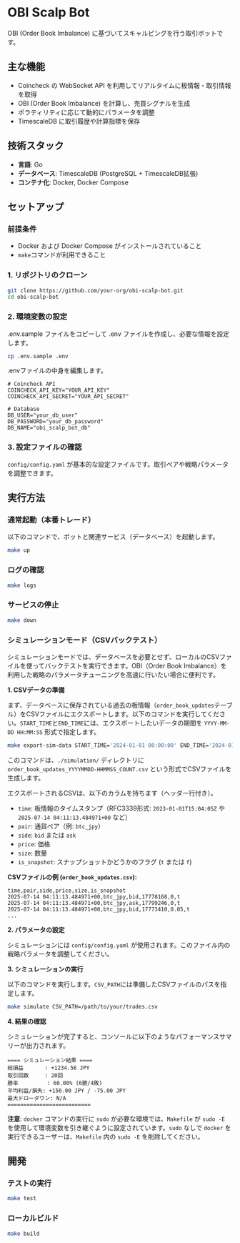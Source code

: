 # OBI Scalp Bot

OBI (Order Book Imbalance) に基づいてスキャルピングを行う取引ボットです。

## 主な機能

-   Coincheck の WebSocket API を利用してリアルタイムに板情報・取引情報を取得
-   OBI (Order Book Imbalance) を計算し、売買シグナルを生成
-   ボラティリティに応じて動的にパラメータを調整
-   TimescaleDB に取引履歴や計算指標を保存

## 技術スタック

-   **言語**: Go
-   **データベース**: TimescaleDB (PostgreSQL + TimescaleDB拡張)
-   **コンテナ化**: Docker, Docker Compose

## セットアップ

### 前提条件

-   Docker および Docker Compose がインストールされていること
-   `make`コマンドが利用できること

### 1. リポジトリのクローン

```bash
git clone https://github.com/your-org/obi-scalp-bot.git
cd obi-scalp-bot
```

### 2. 環境変数の設定

.env.sample ファイルをコピーして .env ファイルを作成し、必要な情報を設定します。

```bash
cp .env.sample .env
```
.envファイルの中身を編集します。

```
# Coincheck API
COINCHECK_API_KEY="YOUR_API_KEY"
COINCHECK_API_SECRET="YOUR_API_SECRET"

# Database
DB_USER="your_db_user"
DB_PASSWORD="your_db_password"
DB_NAME="obi_scalp_bot_db"
```

### 3. 設定ファイルの確認

`config/config.yaml` が基本的な設定ファイルです。取引ペアや戦略パラメータを調整できます。

## 実行方法

### 通常起動（本番トレード）

以下のコマンドで、ボットと関連サービス（データベース）を起動します。

```bash
make up
```

### ログの確認

```bash
make logs
```

### サービスの停止

```bash
make down
```


### シミュレーションモード（CSVバックテスト）

シミュレーションモードでは、データベースを必要とせず、ローカルのCSVファイルを使ってバックテストを実行できます。OBI（Order Book Imbalance）を利用した戦略のパラメータチューニングを高速に行いたい場合に便利です。

**1. CSVデータの準備**

まず、データベースに保存されている過去の板情報（`order_book_updates`テーブル）をCSVファイルにエクスポートします。以下のコマンドを実行してください。`START_TIME`と`END_TIME`には、エクスポートしたいデータの期間を `YYYY-MM-DD HH:MM:SS` 形式で指定します。

```bash
make export-sim-data START_TIME='2024-01-01 00:00:00' END_TIME='2024-01-01 01:00:00'
```

このコマンドは、`./simulation/` ディレクトリに `order_book_updates_YYYYMMDD-HHMMSS_COUNT.csv` という形式でCSVファイルを生成します。

エクスポートされるCSVは、以下のカラムを持ちます（ヘッダー行付き）。

- `time`: 板情報のタイムスタンプ（RFC3339形式: `2023-01-01T15:04:05Z` や `2025-07-14 04:11:13.484971+00` など）
- `pair`: 通貨ペア（例: `btc_jpy`）
- `side`: `bid` または `ask`
- `price`: 価格
- `size`: 数量
- `is_snapshot`: スナップショットかどうかのフラグ (`t` または `f`)

**CSVファイルの例 (`order_book_updates.csv`):**
```csv
time,pair,side,price,size,is_snapshot
2025-07-14 04:11:13.484971+00,btc_jpy,bid,17778168,0,t
2025-07-14 04:11:13.484971+00,btc_jpy,ask,17799246,0,t
2025-07-14 04:11:13.484971+00,btc_jpy,bid,17773410,0.05,t
...
```

**2. パラメータの設定**

シミュレーションには `config/config.yaml` が使用されます。このファイル内の戦略パラメータを調整してください。

**3. シミュレーションの実行**

以下のコマンドを実行します。`CSV_PATH`には準備したCSVファイルのパスを指定します。

```bash
make simulate CSV_PATH=/path/to/your/trades.csv
```

**4. 結果の確認**

シミュレーションが完了すると、コンソールに以下のようなパフォーマンスサマリーが出力されます。

```
==== シミュレーション結果 ====
総損益　     : +1234.56 JPY
取引回数     : 20回
勝率         : 60.00% (6勝/4敗)
平均利益/損失: +150.00 JPY / -75.00 JPY
最大ドローダウン: N/A
==========================
```

**注意**: `docker` コマンドの実行に `sudo` が必要な環境では、`Makefile` が `sudo -E` を使用して環境変数を引き継ぐように設定されています。`sudo` なしで `docker` を実行できるユーザーは、`Makefile` 内の `sudo -E` を削除してください。

## 開発

### テストの実行

```bash
make test
```

### ローカルビルド

```bash
make build
```
